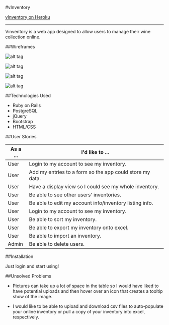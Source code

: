 #vInventory

[vInventory on Heroku](https://vinventory.herokuapp.com)

---

Vinventory is a web app designed to allow users to  manage their wine collection online.

##Wireframes

![alt tag](http://imgur.com/IpmJfVz.png)

![alt tag](http://i.imgur.com/ibTmFLu.png)

![alt tag](http://imgur.com/IQSB9UI.png)

![alt tag](http://imgur.com/xuwtFAn.png)

##Technologies Used
- Ruby on Rails
- PostgreSQL
- jQuery
- Bootstrap
- HTML/CSS

##User Stories

| As a ... | I'd like to ... |
| ---------|-----------------|
|User|Login to my account to see my inventory.|
|User|Add my entries to a form so the app could store my data.|
|User|Have a display view so I could see my whole inventory.|
|User|Be able to see other users' inventories.|
|User|Be able to edit my account info/inventory listing info.|
|User|Login to my account to see my inventory.|
|User|Be able to sort my inventory.|
|User|Be able to export my inventory onto excel.|
|User|Be able to import an inventory.|
|Admin|Be able to delete users.|

##Installation

Just login and start using!


##Unsolved Problems

- Pictures can take up a lot of space in the table so I would have liked to have potential uploads and then hover over an icon that creates a tooltip show of the image.

- I would like to be able to upload and download csv files to auto-populate your online inventory or pull a copy of your inventory into excel, respectively.
